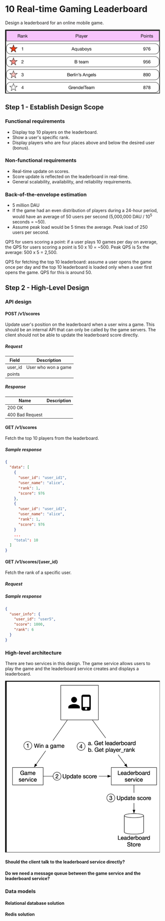 # 10 Real-time Gaming Leaderboard

Design a leaderboard for an online mobile game.

![leaderboard](../../assets/system-design/interview2/leaderboard.png)

## Step 1 - Establish Design Scope

### Functional requirements

- Display top 10 players on the leaderboard.
- Show a user's specific rank.
- Display players who are four places above and below the desired user (bonus).

### Non-functional requirements

- Real-time update on scores.
- Score update is reflected on the leaderboard in real-time.
- General scalability, availability, and reliability requirements.

### Back-of-the-envelope estimation

- 5 million DAU
- If the game had an even distribution of players during a 24-hour period, would have an average of 50 users per second (5,000,000 DAU / $10^5$ seconds = ~50).
- Assume peak load would be 5 times the average. Peak load of 250 users per second.

QPS for users scoring a point: if a user plays 10 games per day on average, the QPS for users scoring a point is 50 x 10 = ~500. Peak QPS is 5x the average: 500 x 5 = 2,500.

QPS for fetching the top 10 leaderboard: assume a user opens the game once per day and the top 10 leaderboard is loaded only when a user first opens the game. QPS for this is around 50.

## Step 2 - High-Level Design

### API design

#### POST /v1/scores

Update user's position on the leaderboard when a user wins a game. This should be an internal API that can only be called by the game servers. The client should not be able to update the leaderboard score directly.

##### Request

| Field | Description |
| ----- | ----------- |
| user_id | User who won a game |
| points | |

##### Response

| Name | Description |
| ---- | ----------- |
| 200 OK | |
| 400 Bad Request | |

#### GET /v1/scores

Fetch the top 10 players from the leaderboard.

##### Sample response

```json
{
  "data": [
    {
      "user_id": "user_id1",
      "user_name": "alice",
      "rank": 1,
      "score": 976
    },
    {
      "user_id": "user_id1",
      "user_name": "alice",
      "rank": 1,
      "score": 976
    }
    ...
    "total": 10
  ]
}
```

#### GET /v1/scores/{user_id}

Fetch the rank of a specific user.

##### Request

##### Sample response

```json
{
  "user_info": {
    "user_id": "user5",
    "score": 1000,
    "rank": 6
  }
}
```

### High-level architecture

There are two services in this design. The game service allows users to play the game and the leaderboard service creates and displays a leaderboard.

![high level architecture](../../assets/system-design/interview2/leaderboard-high-level-architecture.png)

#### Should the client talk to the leaderboard service directly?

#### Do we need a message queue between the game service and the leaderboard service?

### Data models

#### Relational database solution

#### Redis solution
